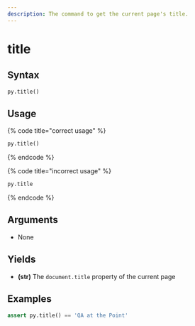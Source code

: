 ```yaml
---
description: The command to get the current page's title.
---
```


# title

## Syntax

```python
py.title()
```

## Usage

{% code title="correct usage" %}
```python
py.title()
```
{% endcode %}

{% code title="incorrect usage" %}
```python
py.title
```
{% endcode %}

## Arguments

* None

## Yields

* **(str)** The `document.title` property of the current page

## Examples

```python
assert py.title() == 'QA at the Point'
```

